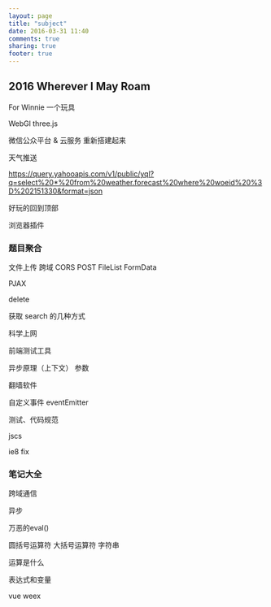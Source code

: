 ```yaml
---
layout: page
title: "subject"
date: 2016-03-31 11:40
comments: true
sharing: true
footer: true
---
```


## 2016 Wherever I May Roam

For Winnie 一个玩具

WebGl three.js

微信公众平台 & 云服务 重新搭建起来

天气推送

https://query.yahooapis.com/v1/public/yql?q=select%20*%20from%20weather.forecast%20where%20woeid%20%3D%202151330&format=json

好玩的回到顶部

浏览器插件

### 题目聚合

文件上传 跨域 CORS POST FileList FormData

PJAX

delete

获取 search 的几种方式

科学上网

前端测试工具

异步原理（上下文） 参数

翻墙软件

自定义事件 eventEmitter

测试、代码规范

jscs

ie8 fix

### 笔记大全

跨域通信

异步

万恶的eval()

圆括号运算符 大括号运算符 字符串

运算是什么

表达式和变量

vue weex
